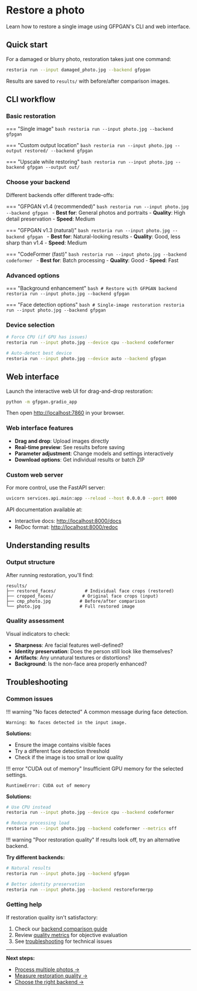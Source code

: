 # Restore a photo

Learn how to restore a single image using GFPGAN's CLI and web interface.

## Quick start

For a damaged or blurry photo, restoration takes just one command:

```bash
restoria run --input damaged_photo.jpg --backend gfpgan
```

Results are saved to `results/` with before/after comparison images.

## CLI workflow

### Basic restoration

=== "Single image"
    ```bash
    restoria run --input photo.jpg --backend gfpgan
    ```

=== "Custom output location"
    ```bash
    restoria run --input photo.jpg --output restored/ --backend gfpgan
    ```

=== "Upscale while restoring"
    ```bash
    restoria run --input photo.jpg --backend gfpgan --output out/
    ```

### Choose your backend

Different backends offer different trade-offs:

=== "GFPGAN v1.4 (recommended)"
    ```bash
    restoria run --input photo.jpg --backend gfpgan
    ```
    - **Best for**: General photos and portraits
    - **Quality**: High detail preservation
    - **Speed**: Medium

=== "GFPGAN v1.3 (natural)"
    ```bash
    restoria run --input photo.jpg --backend gfpgan
    ```
    - **Best for**: Natural-looking results
    - **Quality**: Good, less sharp than v1.4
    - **Speed**: Medium

=== "CodeFormer (fast)"
    ```bash
    restoria run --input photo.jpg --backend codeformer
    ```
    - **Best for**: Batch processing
    - **Quality**: Good
    - **Speed**: Fast

### Advanced options

=== "Background enhancement"
    ```bash
    # Restore with GFPGAN backend
    restoria run --input photo.jpg --backend gfpgan
    ```

=== "Face detection options"
    ```bash
    # Single-image restoration
    restoria run --input photo.jpg --backend gfpgan
    ```

### Device selection

```bash
# Force CPU (if GPU has issues)
restoria run --input photo.jpg --device cpu --backend codeformer

# Auto-detect best device
restoria run --input photo.jpg --device auto --backend gfpgan
```

## Web interface

Launch the interactive web UI for drag-and-drop restoration:

```bash
python -m gfpgan.gradio_app
```

Then open [http://localhost:7860](http://localhost:7860) in your browser.

### Web interface features

- **Drag and drop**: Upload images directly
- **Real-time preview**: See results before saving
- **Parameter adjustment**: Change models and settings interactively
- **Download options**: Get individual results or batch ZIP

### Custom web server

For more control, use the FastAPI server:

```bash
uvicorn services.api.main:app --reload --host 0.0.0.0 --port 8000
```

API documentation available at:

- Interactive docs: [http://localhost:8000/docs](http://localhost:8000/docs)
- ReDoc format: [http://localhost:8000/redoc](http://localhost:8000/redoc)

## Understanding results

### Output structure

After running restoration, you'll find:

```text
results/
├── restored_faces/           # Individual face crops (restored)
├── cropped_faces/           # Original face crops (input)
├── cmp_photo.jpg           # Before/after comparison
└── photo.jpg               # Full restored image
```

### Quality assessment

Visual indicators to check:

- **Sharpness**: Are facial features well-defined?
- **Identity preservation**: Does the person still look like themselves?
- **Artifacts**: Any unnatural textures or distortions?
- **Background**: Is the non-face area properly enhanced?

## Troubleshooting

### Common issues

!!! warning "No faces detected"
    A common message during face detection.

```text
Warning: No faces detected in the input image.
```

**Solutions:**

- Ensure the image contains visible faces
- Try a different face detection threshold
- Check if the image is too small or low quality

!!! error "CUDA out of memory"
    Insufficient GPU memory for the selected settings.

```text
RuntimeError: CUDA out of memory
```

**Solutions:**

```bash
# Use CPU instead
restoria run --input photo.jpg --device cpu --backend codeformer

# Reduce processing load
restoria run --input photo.jpg --backend codeformer --metrics off
```

!!! warning "Poor restoration quality"
    If results look off, try an alternative backend.

**Try different backends:**

```bash
# Natural results
restoria run --input photo.jpg --backend gfpgan

# Better identity preservation
restoria run --input photo.jpg --backend restoreformerpp
```

### Getting help

If restoration quality isn't satisfactory:

1. Check our [backend comparison guide](choose-backend.md)
2. Review [quality metrics](metrics.md) for objective evaluation
3. See [troubleshooting](../troubleshooting.md) for technical issues

---

**Next steps:**

- [Process multiple photos →](batch-processing.md)
- [Measure restoration quality →](metrics.md)
- [Choose the right backend →](choose-backend.md)
